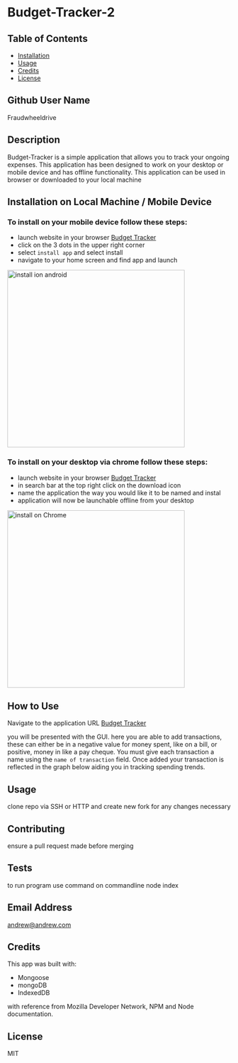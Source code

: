 # Budget-Tracker-2

  
  ## Table of Contents

* [Installation](#installation)
* [Usage](#usage)
* [Credits](#credits)
* [License](#license)

## Github User Name
Fraudwheeldrive

## Description 
Budget-Tracker is a simple application that allows you to track your ongoing expenses. This application 
has been designed to work on your desktop or mobile device and has offline functionality. This application can be 
used in browser or downloaded to your local machine 

## Installation on Local Machine / Mobile Device 

### To install on your mobile device follow these steps:
* launch website in your browser [Budget Tracker](https://bdgt-trkr.herokuapp.com/)
* click on the 3 dots in the upper right corner 
* select `install app` and select install 
* navigate to your home screen and find app and launch 

<img src="" alt="install ion android" width="400"/>


### To install on your desktop via chrome follow these steps:
* launch website in your browser [Budget Tracker](https://bdgt-trkr.herokuapp.com/)
* in search bar at the top right click on the download icon 
* name the application the way you would like it to be named and instal
* application will now be launchable offline from your desktop 


<img src="" alt="install on Chrome" width="400"/>



## How to Use 

Navigate to the application URL [Budget Tracker](https://bdgt-trkr.herokuapp.com/)

you will be presented with the GUI. here you are able to add transactions, these can either be in a 
negative value for money spent, like on a bill, or positive, money in like a pay cheque. You must 
give each transaction a name using the `name of transaction` field. Once added your transaction is reflected
in the graph below aiding you in tracking spending trends. 




## Usage 
clone repo via SSH or HTTP and create new fork for any changes necessary

## Contributing
 ensure a pull request made before merging 


## Tests
to run program use command on commandline
node index 
 
## Email Address
andrew@andrew.com 

## Credits
This app was built with:
* Mongoose 
* mongoDB
* IndexedDB


with reference from Mozilla Developer Network, NPM and Node documentation. 

## License
MIT

